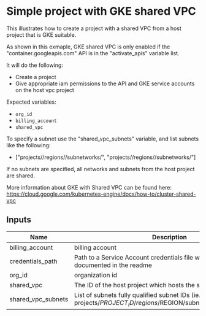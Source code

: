 # Simple project with GKE shared VPC

This illustrates how to create a project with a shared VPC from a host project that is GKE suitable.

As shown in this exmaple, GKE shared VPC is only enabled if the "container.googleapis.com" API is in the "activate_apis" variable list.

It will do the following:

- Create a project
- Give appropriate iam permissions to the API and GKE service accounts on the host vpc project

Expected variables:

- `org_id`
- `billing_account`
- `shared_vpc`

To specify a subnet use the "shared_vpc_subnets" variable, and list subnets like the following:

- ["projects/<my-project-id>/regions/<my-region>/subnetworks/<subnet-one-id>", "projects/<my-project-id>/regions/<my-region>/subnetworks/<subnet-two-id>"]

If no subnets are specified, all networks and subnets from the host project are shared.

More information about GKE with Shared VPC can be found here: https://cloud.google.com/kubernetes-engine/docs/how-to/cluster-shared-vpc

[^]: (autogen_docs_start)


## Inputs

| Name | Description | Type | Default | Required |
|------|-------------|:----:|:-----:|:-----:|
| billing_account | billing account | string | - | yes |
| credentials_path | Path to a Service Account credentials file with permissions documented in the readme | string | - | yes |
| org_id | organization id | string | - | yes |
| shared_vpc | The ID of the host project which hosts the shared VPC | string | - | yes |
| shared_vpc_subnets | List of subnets fully qualified subnet IDs (ie. projects/$PROJECT_ID/regions/$REGION/subnetworks/$SUBNET_ID) | list | `<list>` | no |

[^]: (autogen_docs_end)